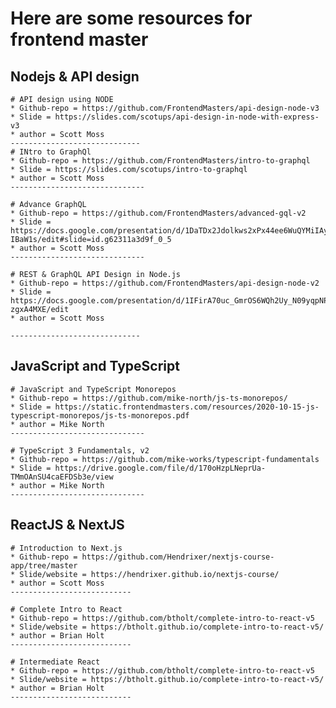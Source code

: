 # Here are some resources for frontend master

## Nodejs & API design
    # API design using NODE
    * Github-repo = https://github.com/FrontendMasters/api-design-node-v3
    * Slide = https://slides.com/scotups/api-design-in-node-with-express-v3
    * author = Scott Moss
    -----------------------------
    # INtro to GraphQl
    * Github-repo = https://github.com/FrontendMasters/intro-to-graphql
    * Slide = https://slides.com/scotups/intro-to-graphql
    * author = Scott Moss
    ------------------------------

    # Advance GraphQL
    * Github-repo = https://github.com/FrontendMasters/advanced-gql-v2
    * Slide = https://docs.google.com/presentation/d/1DaTDx2Jdolkws2xPx44ee6WuQYMiIAyaaEmN-IBaW1s/edit#slide=id.g62311a3d9f_0_5
    * author = Scott Moss
    ------------------------------

    # REST & GraphQL API Design in Node.js
    * Github-repo = https://github.com/FrontendMasters/api-design-node-v2
    * Slide = https://docs.google.com/presentation/d/1IFirA70uc_GmrOS6WQh2Uy_N09yqpNPTWD-zgxA4MXE/edit
    * author = Scott Moss

    -----------------------------
## JavaScript and TypeScript
    # JavaScript and TypeScript Monorepos
    * Github-repo = https://github.com/mike-north/js-ts-monorepos/
    * Slide = https://static.frontendmasters.com/resources/2020-10-15-js-typescript-monorepos/js-ts-monorepos.pdf
    * author = Mike North
    ------------------------------

    # TypeScript 3 Fundamentals, v2
    * Github-repo = https://github.com/mike-works/typescript-fundamentals
    * Slide = https://drive.google.com/file/d/170oHzpLNeprUa-TMmOAnSU4caEFDSb3e/view
    * author = Mike North
    ------------------------------

## ReactJS & NextJS
    # Introduction to Next.js
    * Github-repo = https://github.com/Hendrixer/nextjs-course-app/tree/master
    * Slide/website = https://hendrixer.github.io/nextjs-course/
    * author = Scott Moss
    ---------------------------

    # Complete Intro to React
    * Github-repo = https://github.com/btholt/complete-intro-to-react-v5
    * Slide/website = https://btholt.github.io/complete-intro-to-react-v5/
    * author = Brian Holt
    ---------------------------

    # Intermediate React
    * Github-repo = https://github.com/btholt/complete-intro-to-react-v5
    * Slide/website = https://btholt.github.io/complete-intro-to-react-v5/
    * author = Brian Holt
    ---------------------------
